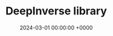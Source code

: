 ---
layout: redirected
redirect_to:  https://andrewwango.github.io/about#software
type: research
title: "DeepInverse library"
date: 2024-03-01 00:00:00 +0000
description: "A PyTorch library for imaging inverse problems with deep learning"
img: deepinv.png
tags: [research, machine-learning]
---